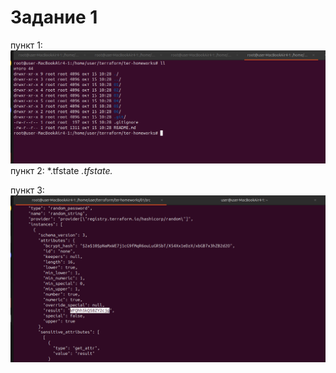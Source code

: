 # Задание 1
пункт 1:
![](https://github.com/DaddyMorlan/ter-homework-01/blob/main/terraform-1/check%203.png)
пункт 2:
*.tfstate
*.tfstate.*

пункт 3:
![](https://github.com/DaddyMorlan/ter-homework-01/blob/main/terraform-1/1.3.png)
